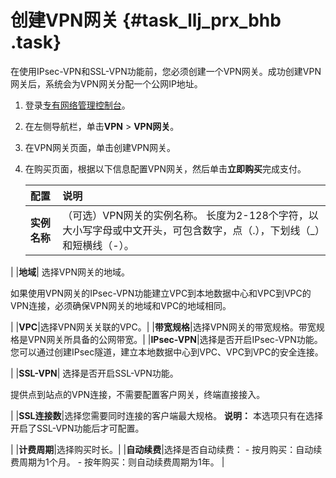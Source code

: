 # 创建VPN网关 {#task_llj_prx_bhb .task}

在使用IPsec-VPN和SSL-VPN功能前，您必须创建一个VPN网关。成功创建VPN网关后，系统会为VPN网关分配一个公网IP地址。

1.  登录[专有网络管理控制台](https://vpcnext.console.aliyun.com/nat/)。
2.  在左侧导航栏，单击**VPN** \> **VPN网关**。
3.  在VPN网关页面，单击创建VPN网关。
4.  在购买页面，根据以下信息配置VPN网关，然后单击**立即购买**完成支付。 

    |配置|说明|
    |:-|:-|
    |**实例名称**|（可选）VPN网关的实例名称。 长度为2-128个字符，以大小写字母或中文开头，可包含数字，点（.），下划线（\_）和短横线（-）。

 |
    |**地域**| 选择VPN网关的地域。

 如果使用VPN网关的IPsec-VPN功能建立VPC到本地数据中心和VPC到VPC的VPN连接，必须确保VPN网关的地域和VPC的地域相同。

 |
    |**VPC**|选择VPN网关关联的VPC。|
    |**带宽规格**|选择VPN网关的带宽规格。带宽规格是VPN网关所具备的公网带宽。|
    |**IPsec-VPN**|选择是否开启IPsec-VPN功能。 您可以通过创建IPsec隧道，建立本地数据中心到VPC、VPC到VPC的安全连接。

 |
    |**SSL-VPN**| 选择是否开启SSL-VPN功能。

 提供点到站点的VPN连接，不需要配置客户网关，终端直接接入。

 |
    |**SSL连接数**|选择您需要同时连接的客户端最大规格。 **说明：** 本选项只有在选择开启了SSL-VPN功能后才可配置。

 |
    |**计费周期**|选择购买时长。|
    |**自动续费**|选择是否自动续费：     -   按月购买：自动续费周期为1个月。
    -   按年购买：则自动续费周期为1年。
 |


